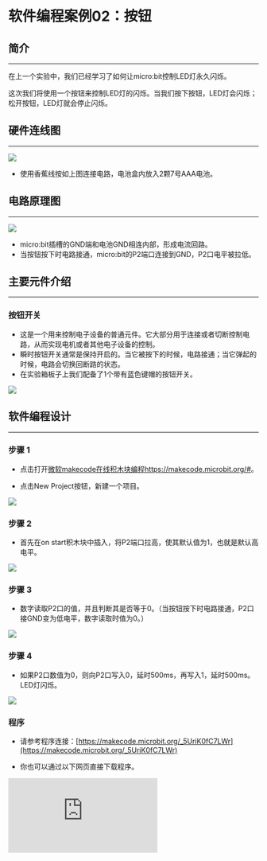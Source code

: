 ﻿# 软件编程案例02：按钮

## 简介 ##
---
在上一个实验中，我们已经学习了如何让micro:bit控制LED灯永久闪烁。

这次我们将使用一个按钮来控制LED灯的闪烁。当我们按下按钮，LED灯会闪烁；松开按钮，LED灯就会停止闪烁。

## 硬件连线图 ##
---
![](https://wiki-media-ef.oss-cn-hongkong.aliyuncs.com/docs/microbit/circuit-design/microbit-experiment-box-kit/images/fLSfez6.png)

- 使用香蕉线按如上图连接电路，电池盒内放入2颗7号AAA电池。

## 电路原理图 ##
---
![](https://wiki-media-ef.oss-cn-hongkong.aliyuncs.com/docs/microbit/circuit-design/microbit-experiment-box-kit/images/NSpS8c0.png)

- micro:bit插槽的GND端和电池GND相连内部，形成电流回路。
- 当按钮按下时电路接通，micro:bit的P2端口连接到GND，P2口电平被拉低。

## 主要元件介绍 ##
---
### 按钮开关 ###
- 这是一个用来控制电子设备的普通元件。它大部分用于连接或者切断控制电路，从而实现电机或者其他电子设备的控制。
- 瞬时按钮开关通常是保持开启的。当它被按下的时候，电路接通；当它弹起的时候，电路会切换回断路的状态。
- 在实验箱板子上我们配备了1个带有蓝色键帽的按钮开关。

![](https://wiki-media-ef.oss-cn-hongkong.aliyuncs.com/docs/microbit/circuit-design/microbit-experiment-box-kit/images/HgatY6t.png)

## 软件编程设计
---
### 步骤 1

- 点击打开[微软makecode在线积木块编程https://makecode.microbit.org/#](https://makecode.microbit.org/#)。

- 点击New Project按钮，新建一个项目。

![](https://wiki-media-ef.oss-cn-hongkong.aliyuncs.com/docs/microbit/circuit-design/microbit-experiment-box-kit/images/t34k5Zb.png)

### 步骤 2

- 首先在on start积木块中插入，将P2端口拉高，使其默认值为1，也就是默认高电平。

![](https://wiki-media-ef.oss-cn-hongkong.aliyuncs.com/docs/microbit/circuit-design/microbit-experiment-box-kit/images/VuZAOrz.png)

### 步骤 3

- 数字读取P2口的值，并且判断其是否等于0。（当按钮按下时电路接通，P2口接GND变为低电平，数字读取时值为0。）

![](https://wiki-media-ef.oss-cn-hongkong.aliyuncs.com/docs/microbit/circuit-design/microbit-experiment-box-kit/images/0EHwnci.png)

### 步骤 4

- 如果P2口数值为0，则向P2口写入0，延时500ms，再写入1，延时500ms。LED灯闪烁。

![](https://wiki-media-ef.oss-cn-hongkong.aliyuncs.com/docs/microbit/circuit-design/microbit-experiment-box-kit/images/z9Yqpi3.png)

### 程序

- 请参考程序连接：[https://makecode.microbit.org/_5UriK0fC7LWr](https://makecode.microbit.org/_5UriK0fC7LWr)

- 你也可以通过以下网页直接下载程序。



<div
    style={{
        position: 'relative',
        paddingBottom: '60%',
        overflow: 'hidden',
    }}
>
    <iframe
        src="https://makecode.microbit.org/_5UriK0fC7LWr"
        frameborder="0"
        sandbox="allow-popups allow-forms allow-scripts allow-same-origin"
        style={{
            position: 'absolute',
            width: '100%',
            height: '100%',
        }}
    />
</div>

## 结论
---
- 按下按钮开关，LED灯开始闪烁。
- 松开按钮开关，LED灯常亮。


## 思考
---
- 为什么要加500ms延迟。


## 常见问题
---


## 相关阅读
---
